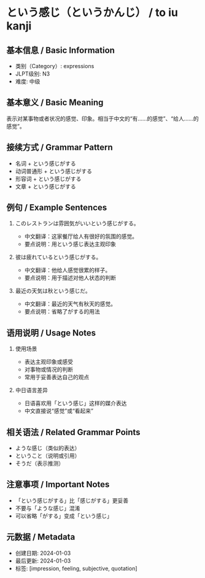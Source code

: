 # という感じ（というかんじ） / to iu kanji

## 基本信息 / Basic Information
- 类别（Category）: expressions
- JLPT级别: N3
- 难度: 中级

## 基本意义 / Basic Meaning
表示对某事物或者状况的感觉、印象。相当于中文的“有……的感觉”、“给人……的感觉”。

## 接续方式 / Grammar Pattern
- 名词 + という感じがする
- 动词普通形 + という感じがする
- 形容词 + という感じがする
- 文章 + という感じがする

## 例句 / Example Sentences
1. このレストランは雰囲気がいいという感じがする。
   - 中文翻译：这家餐厅给人有很好的氛围的感觉。
   - 要点说明：用という感じ表达主观印象

2. 彼は疲れているという感じがする。
   - 中文翻译：他给人感觉很累的样子。
   - 要点说明：用于描述对他人状态的判断

3. 最近の天気は秋という感じだ。
   - 中文翻译：最近的天气有秋天的感觉。
   - 要点说明：省略了がする的用法

## 语用说明 / Usage Notes
1. 使用场景
   - 表达主观印象或感受
   - 对事物或情况的判断
   - 常用于妥善表达自己的观点

2. 中日语言差异
   - 日语喜欢用「という感じ」这样的媒介表达
   - 中文直接说“感觉”或“看起来”

## 相关语法 / Related Grammar Points
- ような感じ（类似的表达）
- ということ（说明或引用）
- そうだ（表示推测）

## 注意事项 / Important Notes
- 「という感じがする」比「感じがする」更妥善
- 不要与「ような感じ」混淆
- 可以省略「がする」变成「という感じ」

## 元数据 / Metadata
- 创建日期: 2024-01-03
- 最后更新: 2024-01-03
- 标签: [impression, feeling, subjective, quotation]